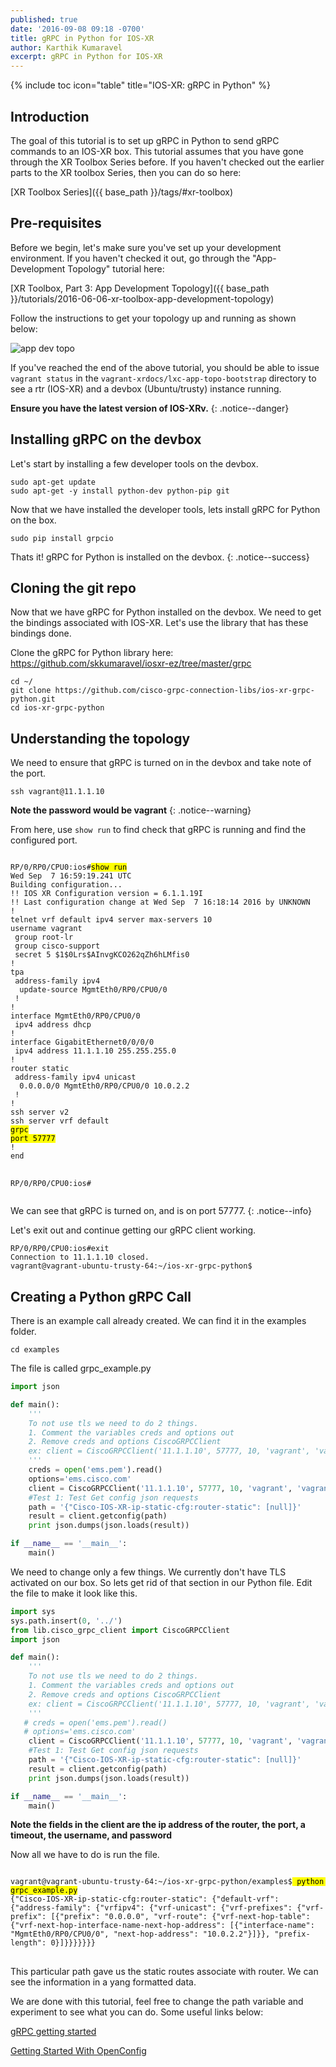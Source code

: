 ```yaml
---
published: true
date: '2016-09-08 09:18 -0700'
title: gRPC in Python for IOS-XR
author: Karthik Kumaravel
excerpt: gRPC in Python for IOS-XR
---
```

{% include toc icon="table" title="IOS-XR: gRPC in Python" %}

## Introduction
The goal of this tutorial is to set up gRPC in Python to send gRPC commands to an IOS-XR box. This tutorial assumes that you have gone through the XR Toolbox Series before. If you haven't checked out the earlier parts to the XR toolbox Series, then you can do so here:  

>
[XR Toolbox Series]({{ base_path }}/tags/#xr-toolbox)

## Pre-requisites

Before we begin, let's make sure you've set up your development environment.
If you haven't checked it out, go through the "App-Development Topology" tutorial here:  

>
[XR Toolbox, Part 3: App Development Topology]({{ base_path }}/tutorials/2016-06-06-xr-toolbox-app-development-topology)  
  
Follow the instructions to get your topology up and running as shown below:  

![app dev topo](https://xrdocs.github.io/xrdocs-images/assets/tutorial-images/app_dev_topology.png)


If you've reached the end of the above tutorial, you should be able to issue `vagrant status` in the `vagrant-xrdocs/lxc-app-topo-bootstrap` directory to see a rtr (IOS-XR) and a devbox (Ubuntu/trusty) instance running.  

**Ensure you have the latest version of IOS-XRv.**
{: .notice--danger}

## Installing gRPC on the devbox 

Let's start by installing a few developer tools on the devbox.

```shell
sudo apt-get update
sudo apt-get -y install python-dev python-pip git
```

Now that we have installed the developer tools, lets install gRPC for Python on the box.

```shell
sudo pip install grpcio
```

Thats it! gRPC for Python is installed on the devbox.
{: .notice--success}  

## Cloning the git repo

Now that we have gRPC for Python installed on the devbox. We need to get the bindings associated with IOS-XR. Let's use the library that has these bindings done.

Clone the gRPC for Python library here: <https://github.com/skkumaravel/iosxr-ez/tree/master/grpc>

```shell
cd ~/
git clone https://github.com/cisco-grpc-connection-libs/ios-xr-grpc-python.git
cd ios-xr-grpc-python
```

## Understanding the topology

We need to ensure that gRPC is turned on in the devbox and take note of the port.

```shell
ssh vagrant@11.1.1.10
```

**Note the password would be vagrant**
{: .notice--warning}

From here, use `show run` to find check that gRPC is running and find the configured port.

<div class="highlighter-rouge">
<pre class="highlight">
<code>
RP/0/RP0/CPU0:ios#<mark>show run</mark>            
Wed Sep  7 16:59:19.241 UTC
Building configuration...
!! IOS XR Configuration version = 6.1.1.19I
!! Last configuration change at Wed Sep  7 16:18:14 2016 by UNKNOWN
!
telnet vrf default ipv4 server max-servers 10
username vagrant
 group root-lr
 group cisco-support
 secret 5 $1$0Lrs$AInvgKCO262qZh6hLMfis0
!
tpa
 address-family ipv4
  update-source MgmtEth0/RP0/CPU0/0
 !
!
interface MgmtEth0/RP0/CPU0/0
 ipv4 address dhcp
!
interface GigabitEthernet0/0/0/0
 ipv4 address 11.1.1.10 255.255.255.0
!
router static
 address-family ipv4 unicast
  0.0.0.0/0 MgmtEth0/RP0/CPU0/0 10.0.2.2
 !
!
ssh server v2
ssh server vrf default
<mark>grpc
port 57777</mark>
!
end

RP/0/RP0/CPU0:ios#
</code>
</pre>
</div>

We can see that gRPC is turned on, and is on port 57777.
{: .notice--info}

Let's exit out and continue getting our gRPC client working.

```
RP/0/RP0/CPU0:ios#exit
Connection to 11.1.1.10 closed.
vagrant@vagrant-ubuntu-trusty-64:~/ios-xr-grpc-python$
```

## Creating a Python gRPC Call

There is an example call already created. We can find it in the examples folder.

```shell
cd examples
```

The file is called grpc_example.py

```python
import json

def main():
    '''
    To not use tls we need to do 2 things. 
    1. Comment the variables creds and options out
    2. Remove creds and options CiscoGRPCClient
    ex: client = CiscoGRPCClient('11.1.1.10', 57777, 10, 'vagrant', 'vagrant')
    '''
    creds = open('ems.pem').read()
    options='ems.cisco.com'
    client = CiscoGRPCClient('11.1.1.10', 57777, 10, 'vagrant', 'vagrant', creds, options)
    #Test 1: Test Get config json requests
    path = '{"Cisco-IOS-XR-ip-static-cfg:router-static": [null]}'
    result = client.getconfig(path)
    print json.dumps(json.loads(result))

if __name__ == '__main__':
    main()
```
We need to change only a few things. We currently don't have TLS activated on our box. So lets get rid of that section in our Python file. Edit the file to make it look like this.

```python
import sys
sys.path.insert(0, '../')
from lib.cisco_grpc_client import CiscoGRPCClient
import json

def main():
    '''
    To not use tls we need to do 2 things.
    1. Comment the variables creds and options out
    2. Remove creds and options CiscoGRPCClient
    ex: client = CiscoGRPCClient('11.1.1.10', 57777, 10, 'vagrant', 'vagrant')
    '''
   # creds = open('ems.pem').read()
   # options='ems.cisco.com'
    client = CiscoGRPCClient('11.1.1.10', 57777, 10, 'vagrant', 'vagrant')
    #Test 1: Test Get config json requests
    path = '{"Cisco-IOS-XR-ip-static-cfg:router-static": [null]}'
    result = client.getconfig(path)
    print json.dumps(json.loads(result))

if __name__ == '__main__':
    main()
```

**Note the fields in the client are the ip address of the router, the port, a timeout, the username, and password**

Now all we have to do is run the file. 

<div class="highlighter-rouge">
<pre class="highlight">
<code>
vagrant@vagrant-ubuntu-trusty-64:~/ios-xr-grpc-python/examples$<mark> python grpc_example.py</mark>
{"Cisco-IOS-XR-ip-static-cfg:router-static": {"default-vrf": {"address-family": {"vrfipv4": {"vrf-unicast": {"vrf-prefixes": {"vrf-prefix": [{"prefix": "0.0.0.0", "vrf-route": {"vrf-next-hop-table": {"vrf-next-hop-interface-name-next-hop-address": [{"interface-name": "MgmtEth0/RP0/CPU0/0", "next-hop-address": "10.0.2.2"}]}}, "prefix-length": 0}]}}}}}}}
</code>
</pre>
</div>


This particular path gave us the static routes associate with router. We can see the information in a yang formatted data.


We are done with this tutorial, feel free to change the path variable and experiment to see what you can do. Some useful links below:

[gRPC getting started](https://github.com/CiscoDevNet/grpc-getting-started)

[Getting Started With OpenConfig](https://github.com/CiscoDevNet/openconfig-getting-started)
